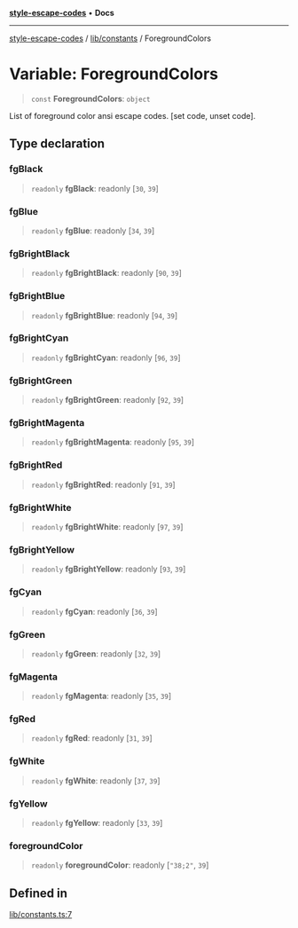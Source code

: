 [**style-escape-codes**](../../../README.md) • **Docs**

***

[style-escape-codes](../../../modules.md) / [lib/constants](../README.md) / ForegroundColors

# Variable: ForegroundColors

> `const` **ForegroundColors**: `object`

List of foreground color ansi escape codes. [set code, unset code].

## Type declaration

### fgBlack

> `readonly` **fgBlack**: readonly [`30`, `39`]

### fgBlue

> `readonly` **fgBlue**: readonly [`34`, `39`]

### fgBrightBlack

> `readonly` **fgBrightBlack**: readonly [`90`, `39`]

### fgBrightBlue

> `readonly` **fgBrightBlue**: readonly [`94`, `39`]

### fgBrightCyan

> `readonly` **fgBrightCyan**: readonly [`96`, `39`]

### fgBrightGreen

> `readonly` **fgBrightGreen**: readonly [`92`, `39`]

### fgBrightMagenta

> `readonly` **fgBrightMagenta**: readonly [`95`, `39`]

### fgBrightRed

> `readonly` **fgBrightRed**: readonly [`91`, `39`]

### fgBrightWhite

> `readonly` **fgBrightWhite**: readonly [`97`, `39`]

### fgBrightYellow

> `readonly` **fgBrightYellow**: readonly [`93`, `39`]

### fgCyan

> `readonly` **fgCyan**: readonly [`36`, `39`]

### fgGreen

> `readonly` **fgGreen**: readonly [`32`, `39`]

### fgMagenta

> `readonly` **fgMagenta**: readonly [`35`, `39`]

### fgRed

> `readonly` **fgRed**: readonly [`31`, `39`]

### fgWhite

> `readonly` **fgWhite**: readonly [`37`, `39`]

### fgYellow

> `readonly` **fgYellow**: readonly [`33`, `39`]

### foregroundColor

> `readonly` **foregroundColor**: readonly [`"38;2"`, `39`]

## Defined in

[lib/constants.ts:7](https://github.com/mastermind-0xff/style-escape-codes/blob/86f72e47c8a4169fb2601208e7c23c504221a7fb/src/lib/constants.ts#L7)
